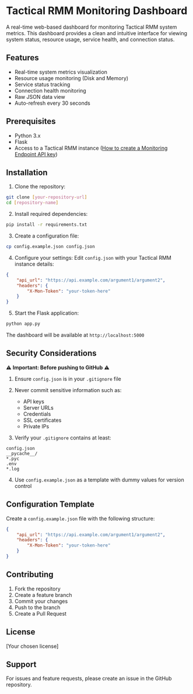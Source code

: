 # Tactical RMM Monitoring Dashboard

A real-time web-based dashboard for monitoring Tactical RMM system metrics. This dashboard provides a clean and intuitive interface for viewing system status, resource usage, service health, and connection status.

## Features

- Real-time system metrics visualization
- Resource usage monitoring (Disk and Memory)
- Service status tracking
- Connection health monitoring
- Raw JSON data view
- Auto-refresh every 30 seconds

## Prerequisites

- Python 3.x
- Flask
- Access to a Tactical RMM instance ([How to create a Monitoring Endpoint API key](https://docs.tacticalrmm.com/tipsntricks/))

## Installation

1. Clone the repository:
```bash
git clone [your-repository-url]
cd [repository-name]
```

2. Install required dependencies:
```bash
pip install -r requirements.txt
```

3. Create a configuration file:
```bash
cp config.example.json config.json
```

4. Configure your settings:
Edit `config.json` with your Tactical RMM instance details:
```json
{
    "api_url": "https://api.example.com/argument1/argument2",
    "headers": {
        "X-Mon-Token": "your-token-here"
    }
} 
```

5. Start the Flask application:
```bash
python app.py
```

The dashboard will be available at `http://localhost:5000`

## Security Considerations

⚠️ **Important: Before pushing to GitHub** ⚠️

1. Ensure `config.json` is in your `.gitignore` file
2. Never commit sensitive information such as:
   - API keys
   - Server URLs
   - Credentials
   - SSL certificates
   - Private IPs

3. Verify your `.gitignore` contains at least:
```
config.json
__pycache__/
*.pyc
.env
*.log
```

4. Use `config.example.json` as a template with dummy values for version control

## Configuration Template

Create a `config.example.json` file with the following structure:
```json
{
    "api_url": "https://api.example.com/argument1/argument2",
    "headers": {
        "X-Mon-Token": "your-token-here"
    }
} 
```

## Contributing

1. Fork the repository
2. Create a feature branch
3. Commit your changes
4. Push to the branch
5. Create a Pull Request

## License

[Your chosen license]

## Support

For issues and feature requests, please create an issue in the GitHub repository. 